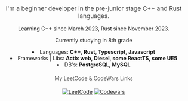 <h3 align="center" style="font-weight: 300;"><em2>I'm a beginner developer in the pre-junior stage C++ and Rust languages.</em2></h3>

<section>
  <p align="center">Learning C++ since March 2023, Rust since November 2023.</p>
  <p align="center">Currently studying in 8th grade</p>
</section>

<section 
  style="margin: 10 auto; text-align: center;"
  align="center">
  <li>Languages: <strong>C++, Rust, Typescript, Javascript</strong> </li>
  <li>Frameworks | Libs: <strong>Actix web, Diesel, some ReactTS, some UE5</strong> </li>
  <li>DB's: <strong>PostgreSQL, MySQL</strong> </li>
</section>

<div align="center">
  <h4 style="font-weight: 300;"><em1>My LeetCode & CodeWars Links</em1></h4>
  <p align="center">
    <a href="https://www.leetcode.com/marktyrkba/"><img src="https://img.shields.io/badge/LeetCode-000000?style=for-the-badge&logo=LeetCode&logoColor=#d16c06" alt="LeetCode"></a>
    <a href="https://www.codewars.com/users/marktyrkba"><img src="https://img.shields.io/badge/Codewars-B1361E?style=for-the-badge&logo=codewars&logoColor=grey" alt="Codewars"></a>
  </p>
</div>
